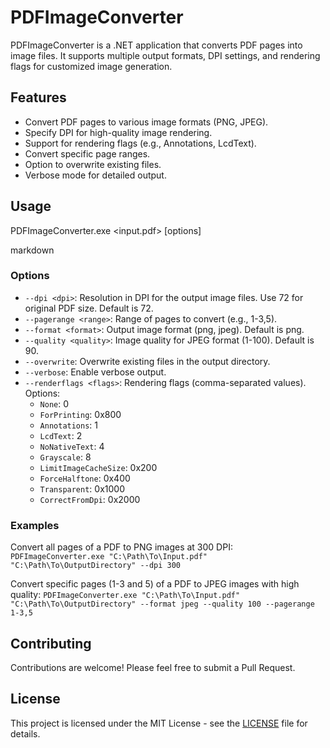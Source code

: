 # PDFImageConverter

PDFImageConverter is a .NET application that converts PDF pages into image files. It supports multiple output formats, DPI settings, and rendering flags for customized image generation.

## Features

- Convert PDF pages to various image formats (PNG, JPEG).
- Specify DPI for high-quality image rendering.
- Support for rendering flags (e.g., Annotations, LcdText).
- Convert specific page ranges.
- Option to overwrite existing files.
- Verbose mode for detailed output.

## Usage

PDFImageConverter.exe <input.pdf> <output directory> [options]

markdown


### Options

- `--dpi <dpi>`: Resolution in DPI for the output image files. Use 72 for original PDF size. Default is 72.
- `--pagerange <range>`: Range of pages to convert (e.g., 1-3,5).
- `--format <format>`: Output image format (png, jpeg). Default is png.
- `--quality <quality>`: Image quality for JPEG format (1-100). Default is 90.
- `--overwrite`: Overwrite existing files in the output directory.
- `--verbose`: Enable verbose output.
- `--renderflags <flags>`: Rendering flags (comma-separated values). Options:
  - `None`: 0
  - `ForPrinting`: 0x800
  - `Annotations`: 1
  - `LcdText`: 2
  - `NoNativeText`: 4
  - `Grayscale`: 8
  - `LimitImageCacheSize`: 0x200
  - `ForceHalftone`: 0x400
  - `Transparent`: 0x1000
  - `CorrectFromDpi`: 0x2000

### Examples

Convert all pages of a PDF to PNG images at 300 DPI:
    ```
    PDFImageConverter.exe "C:\Path\To\Input.pdf" "C:\Path\To\OutputDirectory" --dpi 300
    ```

Convert specific pages (1-3 and 5) of a PDF to JPEG images with high quality:
    ```
    PDFImageConverter.exe "C:\Path\To\Input.pdf" "C:\Path\To\OutputDirectory" --format jpeg --quality 100 --pagerange 1-3,5
    ```

## Contributing

Contributions are welcome! Please feel free to submit a Pull Request.

## License

This project is licensed under the MIT License - see the [LICENSE](LICENSE) file for details.